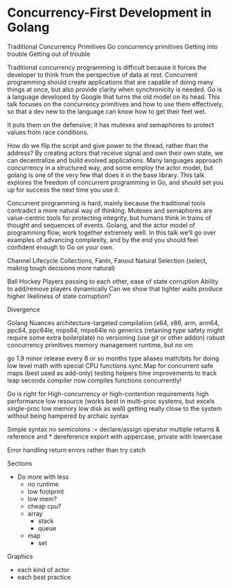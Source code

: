 # Concurrency-First Development in Golang

Traditional Concurrency Primitives
Go concurrency primitives
Getting into trouble
Getting out of trouble

Traditional concurrency programming is difficult because it forces the developer to think from the perspective of data at rest. Concurrent programming should create applications that are capable of doing many things at once, but also provide clarity when synchronicity is needed. Go is a language developed by Google that turns the old model on its head. This talk focuses on the concurrency primitives and how to use them effectively, so that a dev new to the language can know how to get their feet wet.

It puts them on the defensive; it has mutexes and semaphores to protect values from race conditions.

How do we flip the script and give power to the thread, rather than the address? By creating actors that receive signal and own their own state, we can decentralize and build evolved applications. Many languages approach concurrency in a structured way, and some employ the actor model, but golang is one of the very few that does it in the base library. This talk explores the freedom of concurrent programming in Go, and should set you up for success the next time you use it.

Concurrent programming is hard, mainly because the traditional tools contradict a more natural way of thinking. Mutexes and semaphores are value-centric tools for protecting integrity, but humans think in trains of thought and sequences of events. Golang, and the actor model of programming flow, work together extremely well. In this talk we’ll go over examples of advancing complexity, and by the end you should feel confident enough to Go on your own.

Channel Lifecycle
Collections, FanIn, Fanout
Natural Selection (select, making tough decisions more natural)

Ball Hockey
Players passing to each other, ease of state corruption
Ability to add/remove players dynamically
Can we show that tighter waits produce higher likeliness of state corruption?

Divergence

Golang Nuances
architecture-targeted compilation (x64, x86, arm, arm64, ppc64, ppc64le, mips64, mips64le
no generics (retaining type safety might require some extra boilerplate)
no versioning (use git or other addon)
robust concurrency primitives
memory management
runtime, but no vm

go 1.9
minor release every 8 or so months
type aliases
math/bits for doing low level math with special CPU functions
sync.Map for concurrent safe maps (best used as add-only)
testing helpers
time improvements to track leap seconds
compiler now compiles functions concurrently!

Go is right for 
High-concurrency or high-contention requirements
high performance
low resource (works best in multi-proc systems, but excels single-proc low memory low disk as well)
getting really close to the system without being hampered by archaic syntax

Simple syntax
no semicolons
:= declare/assign operator
multiple returns
& reference and * dereference
export with uppercase, private with lowercase

Error handling
return errors rather than try catch

Sections

- Do more with less
  - no runtime
  - low footprint
  - low mem?
  - cheap cpu?
  - array
    - stack
    - queue
  - map
    - set

Graphics
- each kind of actor
- each best practice